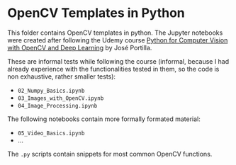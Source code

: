 # OpenCV Templates in Python

This folder contains OpenCV templates in python.
The Jupyter notebooks were created after following the Udemy course [Python for Computer Vision with OpenCV and Deep Learning](https://www.udemy.com/course/python-for-computer-vision-with-opencv-and-deep-learning/) by José Portilla.

These are informal tests while following the course (informal, because I had already experience with the functionalities tested in them, so the code is non exhaustive, rather smaller tests):
- `02_Numpy_Basics.ipynb`
- `03_Images_with_OpenCV.ipynb`
- `04_Image_Processing.ipynb`

The following notebooks contain more formally formated material:
- `05_Video_Basics.ipynb`
- ...

The `.py` scripts contain snippets for most common OpenCV functions.
